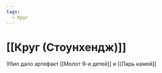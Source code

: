 ```yaml
---
tags:
  - Круг
---
```

# [[Круг (Стоунхендж)]]
Убил дало артефакт [[Молот 9-и детей]] и [[Ларь камей]]